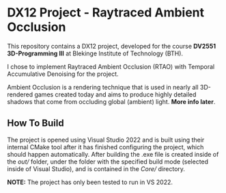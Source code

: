 # DX12 Project - Raytraced Ambient Occlusion

This repository contains a DX12 project, developed for the course **DV2551 3D-Programming III** at Blekinge Institute of Technology (BTH). 

I chose to implement Raytraced Ambient Occlusion (RTAO) with Temporal Accumulative Denoising for the project.

Ambient Occlusion is a rendering technique that is used in nearly all 3D-rendered games created today and aims to produce highly detailed shadows that come from occluding global (ambient) light. **More info later**.

## How To Build

The project is opened using Visual Studio 2022 and is built using their internal CMake tool after it has finished configuring the project, which should happen automatically. After building the .exe file is created inside of the _out/_ folder, under the folder with the specified build mode (selected inside of Visual Studio), and is contained in the _Core/_ directory.

**NOTE:** The project has only been tested to run in VS 2022. 
